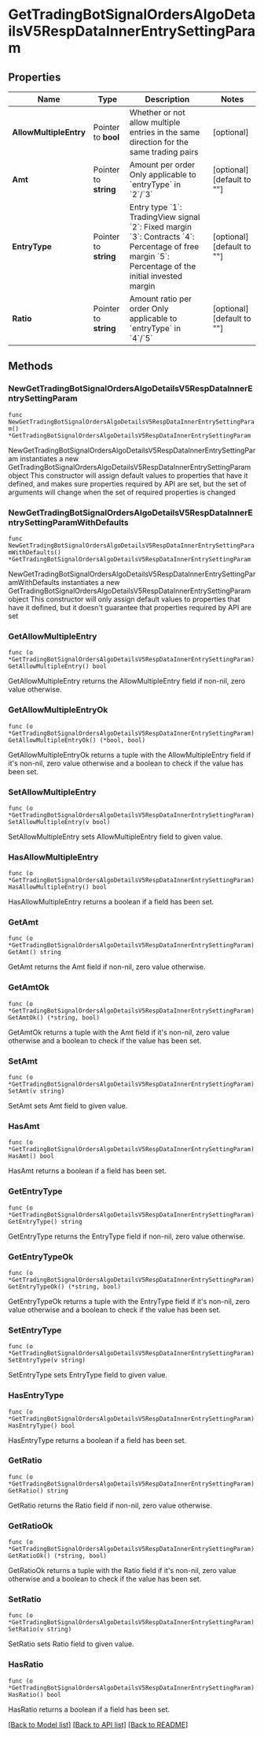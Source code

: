 # GetTradingBotSignalOrdersAlgoDetailsV5RespDataInnerEntrySettingParam

## Properties

Name | Type | Description | Notes
------------ | ------------- | ------------- | -------------
**AllowMultipleEntry** | Pointer to **bool** | Whether or not allow multiple entries in the same direction for the same trading pairs | [optional] 
**Amt** | Pointer to **string** | Amount per order  Only applicable to &#x60;entryType&#x60; in &#x60;2&#x60;/&#x60;3&#x60; | [optional] [default to ""]
**EntryType** | Pointer to **string** | Entry type  &#x60;1&#x60;: TradingView signal  &#x60;2&#x60;: Fixed margin  &#x60;3&#x60;: Contracts  &#x60;4&#x60;: Percentage of free margin  &#x60;5&#x60;: Percentage of the initial invested margin | [optional] [default to ""]
**Ratio** | Pointer to **string** | Amount ratio per order  Only applicable to &#x60;entryType&#x60; in &#x60;4&#x60;/&#x60;5&#x60; | [optional] [default to ""]

## Methods

### NewGetTradingBotSignalOrdersAlgoDetailsV5RespDataInnerEntrySettingParam

`func NewGetTradingBotSignalOrdersAlgoDetailsV5RespDataInnerEntrySettingParam() *GetTradingBotSignalOrdersAlgoDetailsV5RespDataInnerEntrySettingParam`

NewGetTradingBotSignalOrdersAlgoDetailsV5RespDataInnerEntrySettingParam instantiates a new GetTradingBotSignalOrdersAlgoDetailsV5RespDataInnerEntrySettingParam object
This constructor will assign default values to properties that have it defined,
and makes sure properties required by API are set, but the set of arguments
will change when the set of required properties is changed

### NewGetTradingBotSignalOrdersAlgoDetailsV5RespDataInnerEntrySettingParamWithDefaults

`func NewGetTradingBotSignalOrdersAlgoDetailsV5RespDataInnerEntrySettingParamWithDefaults() *GetTradingBotSignalOrdersAlgoDetailsV5RespDataInnerEntrySettingParam`

NewGetTradingBotSignalOrdersAlgoDetailsV5RespDataInnerEntrySettingParamWithDefaults instantiates a new GetTradingBotSignalOrdersAlgoDetailsV5RespDataInnerEntrySettingParam object
This constructor will only assign default values to properties that have it defined,
but it doesn't guarantee that properties required by API are set

### GetAllowMultipleEntry

`func (o *GetTradingBotSignalOrdersAlgoDetailsV5RespDataInnerEntrySettingParam) GetAllowMultipleEntry() bool`

GetAllowMultipleEntry returns the AllowMultipleEntry field if non-nil, zero value otherwise.

### GetAllowMultipleEntryOk

`func (o *GetTradingBotSignalOrdersAlgoDetailsV5RespDataInnerEntrySettingParam) GetAllowMultipleEntryOk() (*bool, bool)`

GetAllowMultipleEntryOk returns a tuple with the AllowMultipleEntry field if it's non-nil, zero value otherwise
and a boolean to check if the value has been set.

### SetAllowMultipleEntry

`func (o *GetTradingBotSignalOrdersAlgoDetailsV5RespDataInnerEntrySettingParam) SetAllowMultipleEntry(v bool)`

SetAllowMultipleEntry sets AllowMultipleEntry field to given value.

### HasAllowMultipleEntry

`func (o *GetTradingBotSignalOrdersAlgoDetailsV5RespDataInnerEntrySettingParam) HasAllowMultipleEntry() bool`

HasAllowMultipleEntry returns a boolean if a field has been set.

### GetAmt

`func (o *GetTradingBotSignalOrdersAlgoDetailsV5RespDataInnerEntrySettingParam) GetAmt() string`

GetAmt returns the Amt field if non-nil, zero value otherwise.

### GetAmtOk

`func (o *GetTradingBotSignalOrdersAlgoDetailsV5RespDataInnerEntrySettingParam) GetAmtOk() (*string, bool)`

GetAmtOk returns a tuple with the Amt field if it's non-nil, zero value otherwise
and a boolean to check if the value has been set.

### SetAmt

`func (o *GetTradingBotSignalOrdersAlgoDetailsV5RespDataInnerEntrySettingParam) SetAmt(v string)`

SetAmt sets Amt field to given value.

### HasAmt

`func (o *GetTradingBotSignalOrdersAlgoDetailsV5RespDataInnerEntrySettingParam) HasAmt() bool`

HasAmt returns a boolean if a field has been set.

### GetEntryType

`func (o *GetTradingBotSignalOrdersAlgoDetailsV5RespDataInnerEntrySettingParam) GetEntryType() string`

GetEntryType returns the EntryType field if non-nil, zero value otherwise.

### GetEntryTypeOk

`func (o *GetTradingBotSignalOrdersAlgoDetailsV5RespDataInnerEntrySettingParam) GetEntryTypeOk() (*string, bool)`

GetEntryTypeOk returns a tuple with the EntryType field if it's non-nil, zero value otherwise
and a boolean to check if the value has been set.

### SetEntryType

`func (o *GetTradingBotSignalOrdersAlgoDetailsV5RespDataInnerEntrySettingParam) SetEntryType(v string)`

SetEntryType sets EntryType field to given value.

### HasEntryType

`func (o *GetTradingBotSignalOrdersAlgoDetailsV5RespDataInnerEntrySettingParam) HasEntryType() bool`

HasEntryType returns a boolean if a field has been set.

### GetRatio

`func (o *GetTradingBotSignalOrdersAlgoDetailsV5RespDataInnerEntrySettingParam) GetRatio() string`

GetRatio returns the Ratio field if non-nil, zero value otherwise.

### GetRatioOk

`func (o *GetTradingBotSignalOrdersAlgoDetailsV5RespDataInnerEntrySettingParam) GetRatioOk() (*string, bool)`

GetRatioOk returns a tuple with the Ratio field if it's non-nil, zero value otherwise
and a boolean to check if the value has been set.

### SetRatio

`func (o *GetTradingBotSignalOrdersAlgoDetailsV5RespDataInnerEntrySettingParam) SetRatio(v string)`

SetRatio sets Ratio field to given value.

### HasRatio

`func (o *GetTradingBotSignalOrdersAlgoDetailsV5RespDataInnerEntrySettingParam) HasRatio() bool`

HasRatio returns a boolean if a field has been set.


[[Back to Model list]](../README.md#documentation-for-models) [[Back to API list]](../README.md#documentation-for-api-endpoints) [[Back to README]](../README.md)


